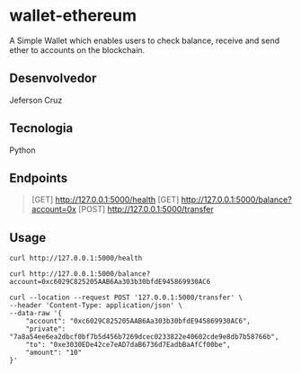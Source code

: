 # wallet-ethereum
A Simple Wallet which enables users to check balance, receive and send ether to accounts on the blockchain.
## Desenvolvedor
Jeferson Cruz
## Tecnologia
Python
## Endpoints
> [GET] http://127.0.0.1:5000/health
> [GET] http://127.0.0.1:5000/balance?account=0x
> [POST] http://127.0.0.1:5000/transfer
## Usage
```
curl http://127.0.0.1:5000/health

curl http://127.0.0.1:5000/balance?account=0xc6029C825205AAB6Aa303b30bfdE945869930AC6

curl --location --request POST '127.0.0.1:5000/transfer' \
--header 'Content-Type: application/json' \
--data-raw '{
    "account": "0xc6029C825205AAB6Aa303b30bfdE945869930AC6",
    "private": "7a8a54ee6ea2dbcf0bf7b5d456b7269dcec0233822e40602cde9e8db7b58766b",
    "to": "0xe3030EDe42ce7eAD7daB6736d7EadbBaAfCf00be",
    "amount": "10"
}'
```

